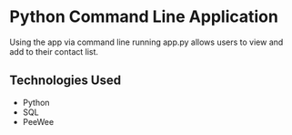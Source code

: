 # Python Command Line Application

Using the app via command line running app.py allows users to view and add to their contact list.

## Technologies Used

- Python
- SQL
- PeeWee
